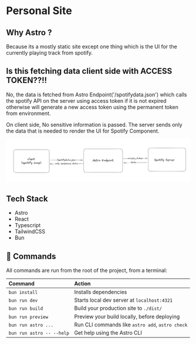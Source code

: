 # Personal Site

## Why Astro ?

Because its a mostly static site except one thing which is the UI for the currently playing track from spotify.

## Is this fetching data client side with ACCESS TOKEN??!!

No, the data is fetched from Astro Endpoint('/spotifydata.json') which calls the spotify API on the server using access token if it is not expired otherwise will generate a new access token using the permanent token from environment.

On client side, No sensitive information is passed. The server sends only the data that is needed to render the UI for Spotify Component.

![Alt text](/public/data-fetching.png "Data Fetching")

## Tech Stack

- Astro
- React
- Typescript
- TailwindCSS
- Bun

## 🧞 Commands

All commands are run from the root of the project, from a terminal:

| Command                   | Action                                           |
| :------------------------ | :----------------------------------------------- |
| `bun install`             | Installs dependencies                            |
| `bun run dev`             | Starts local dev server at `localhost:4321`      |
| `bun run build`           | Build your production site to `./dist/`          |
| `bun run preview`         | Preview your build locally, before deploying     |
| `bun run astro ...`       | Run CLI commands like `astro add`, `astro check` |
| `bun run astro -- --help` | Get help using the Astro CLI                     |

